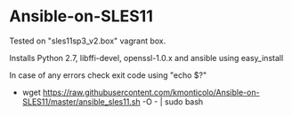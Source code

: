 # Ansible-on-SLES11

Tested on "sles11sp3_v2.box" vagrant box.
 
Installs Python 2.7, libffi-devel, openssl-1.0.x and ansible using easy_install
 
In case of any errors check exit code using "echo $?" 
 
- wget https://raw.githubusercontent.com/kmonticolo/Ansible-on-SLES11/master/ansible_sles11.sh -O - | sudo bash
 
 
